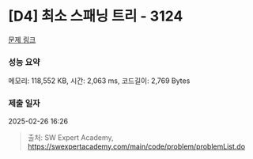 # [D4] 최소 스패닝 트리 - 3124 

[문제 링크](https://swexpertacademy.com/main/code/problem/problemDetail.do?contestProbId=AV_mSnmKUckDFAWb) 

### 성능 요약

메모리: 118,552 KB, 시간: 2,063 ms, 코드길이: 2,769 Bytes

### 제출 일자

2025-02-26 16:26



> 출처: SW Expert Academy, https://swexpertacademy.com/main/code/problem/problemList.do